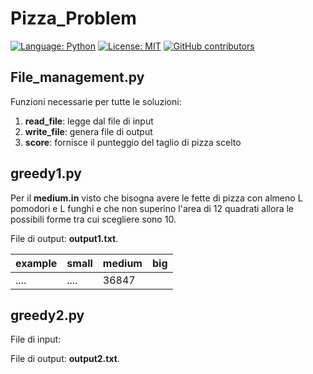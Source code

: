# Pizza_Problem
[![Language: Python](https://img.shields.io/badge/Language-Python-blue.svg)](https://www.python.org/)
[![License: MIT](https://img.shields.io/badge/License-MIT-blue.svg)](https://sudati-simone.mit-license.org/SimoneSudati/License_MIT.com)
[![GitHub contributors](https://img.shields.io/github/contributors/AcoffeePlease/Pizza_Problem.svg)](https://GitHub.com/AcoffeePlease/Pizza_Problem/graphs/contributors/) 

## File_management.py
Funzioni necessarie per tutte le soluzioni:
1) **read_file**: legge dal file di input
2) **write_file**: genera file di output 
3) **score**: fornisce il punteggio del taglio di pizza scelto

## greedy1.py
Per il **medium.in** visto che bisogna avere le fette di pizza con almeno L pomodori e L funghi e che non superino l'area di 12 quadrati allora le possibili forme tra cui scegliere sono 10.

File di output: **output1.txt**.

| example  | small   | medium   | big | 
|-------------- | -------------- | -------------- | ----------|
|  ....  |   ....   |   36847   |  | 

## greedy2.py
File di input: 

File di output: **output2.txt**.
